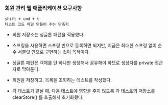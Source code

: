 ### 회원 관리 웹 애플리케이션 요구사항

    shift + cmd + t 
    테스트 코드 파일 만들어 주는 단축키


- 회원 저장소는 싱글톤 패턴을 적용했다. 
- 스프링을 사용하면 스프링 빈으로 등록하면 되지만, 지금은 최대한 스프링 없이 순수 서블릿 만으로 구현하는 것이 목적이다. 
- 싱글톤 패턴은 객체를 단 하나만 생생해서 공유해야 하므로 생성자를 private 접근자로 막아둔다.

- 회원을 저장하고, 목록을 조회하는 테스트를 작성했다.
- 각 테스트가 끝날 때, 다음 테스트에 영향을 주지 않도록 
  각 테스트의 저장소를 clearStore() 를 호출해서 초기화했다.